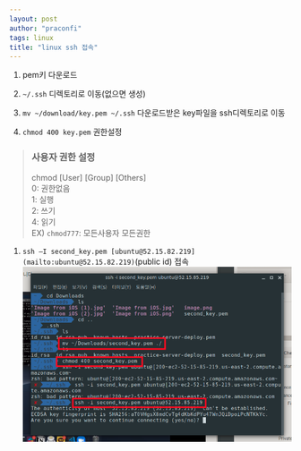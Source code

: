 ```yaml
---
layout: post
author: "praconfi"
tags: linux
title: "linux ssh 접속"
---
```


1. pem키 다운로드  

2. `~/.ssh` 디렉토리로 이동(없으면 생성)  

3. `mv ~/download/key.pem ~/.ssh`   다운로드받은 key파일을 ssh디렉토리로 이동  

4. `chmod 400 key.pem` 권한설정  

> ### 사용자 권한 설정  
> chmod [User] [Group] [Others]  
> 0: 권한없음  
> 1: 실행  
> 2: 쓰기  
> 4: 읽기  
> EX) `chmod777`: 모든사용자 모든권한  

1. `ssh –I second_key.pem [ubuntu@52.15.82.219](mailto:ubuntu@52.15.82.219)`(public id) 접속  
![linuxSSh](../assets/imgs/linuxSsh.png)